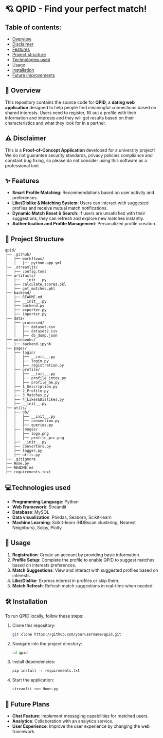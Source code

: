 # 💘 QPID - Find your perfect match! 

## Table of contents: 
- [Overview](#overview)
- [Disclaimer](#disclaimer) 
- [Features](#features) 
- [Project structure](#structure)
- [Technologies used](#technologies) 
- [Usage](#usage)
- [Installation](#installation)
- [Future improvements](#future)

 <a id="overview"></a>
 ## 📌 Overview 
This repository contains the source code for **QPID**, a **dating web application** designed to help people find meaningful connections based on shared interests. 
Users need to register, fill out a profile with their information and interests and they will get results based on their characteristics and what they look for in a partner. 

<a id="disclaimer"></a>
## ⚠️ Disclaimer 
This is a **Proof-of-Concept Application** developed for a university project! 
We do not guarantee security standards, privacy policies compliance and constant bug fixing, so please do not consider using this software as a professional tool.

<a id="features"></a>
## ✨ Features
- **Smart Profile Matching**: Recommendations based on user activity and preferences.
- **Like/Dislike & Matching System**: Users can interact with suggested profiles and receive mutual match notifications.
- **Dynamic Match Reset & Search**: If users are unsatisfied with their suggestions, they can refresh and explore new matches instantly.
- **Authentication and Profile Management**: Personalized profile creation.

<a id="structure"></a>

## 📂 Project Structure  

```plaintext
qpid/
│── .github/
|   ├── workflows/
│   │   ├── python-app.yml
│── .streamlit/              
│   ├── config.toml
│── artifacts/              
│   ├── __init__.py
│   ├── calculate_scores.pkl 
│   ├── get_matches.pkl
│── backend/              
│   ├── README.md
│   ├── __init__.py
│   ├── backend.py
│   ├── exporter.py
│   ├── importer.py
│── data/            
│   ├── processed/
│   │   ├── dataset.csv
│   │   ├── dataset2.csv
│   │   ├── db_dump.json
│── notebooks/            
│   ├── backend.ipynb
│── pages/            
│   ├── login/
│   │   ├── __init__.py
│   │   ├── login.py
│   │   ├── registration.py
│   ├── profile/
│   │   ├── __init__.py
│   │   ├── profile_intos.py
│   │   ├── profile_me.py
│   ├── 1_Description.py
│   ├── 2_Profile.py
│   ├── 3_Matches.py
│   ├── 4_Likes&Dislikes.py
│   ├── __init__.py
│── utils/            
│   ├── db/
│   │   ├── __init__.py
│   │   ├── connection.py
│   │   ├── queries.py
│   ├── images/
│   │   ├── logo.png
│   │   ├── profile_pic.png
│   ├── __init__.py
│   ├── converters.py
│   ├── logger.py
│   ├── utils.py
│── .gitignore
│── Home.py
│── README.md
│── requirements.text
``` 

<a id="technologies"></a>
## 💻Technologies used 

- **Programming Language**: Python 
- **Web Framework**: Streamlit
- **Database**: MySQL
- **Data visualization**: Pandas, Seaborn, Scikit-learn
- **Machine Learning**: Scikit-learn (HDBscan clustering, Nearest Neighbors), Scipy, Plotly

<a id="usage"></a>
## 🔧 Usage 

1. **Registration**: Create an account by providing basic information. 
2. **Profile Setup**: Complete the profile to enable QPID to suggest matches based on interests preferences. 
3. **Match Suggestions**: View and interact with suggested profiles based on interests. 
4. **Like/Dislike**: Express interest in profiles or skip them. 
5. **Match Refresh**: Refresh match suggestions in real-time when needed.

<a id="installation"></a>
## 🛠️ Installation 

To run QPID locally, follow these steps:

1. Clone this repository:
   ```bash
   git clone https://github.com/yourusername/qpid.git
   ```
2. Navigate into the project directory:
   ```bash
   cd qpid
   ```
3. Install dependencies:
   ```bash
   pip install -r requirements.txt
   ```
4. Start the application:
   ```bash
   streamlit run Home.py
   ```

<a id="future"></a>
## 🚀 Future Plans

- **Chat Feature**: Implement messaging capabilities for matched users. 
- **Analytics**: Collaboration with an analytics service. 
- **User Experience**: Improve the user experience by changing the web framework. 
